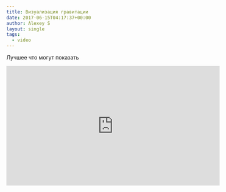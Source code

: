 ```yaml
---
title: Визуализация гравитации
date: 2017-06-15T04:17:37+00:00
author: Alexey S
layout: single
tags:
  - video
---
```


Лучшее что могут показать

<div class="embed-responsive embed-responsive-16by9">
	 <iframe width="560" height="315" src="https://www.youtube.com/embed/EIEOGoBA4FA" frameborder="0" gesture="media" allow="encrypted-media" allowfullscreen></iframe>
</div>
